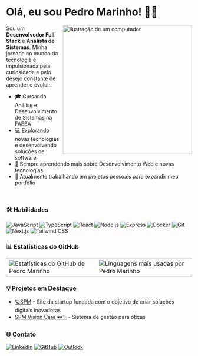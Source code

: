# Olá, eu sou Pedro Marinho! 👩‍🚀

<img src="https://raw.githubusercontent.com/MicaelliMedeiros/micaellimedeiros/master/image/computer-illustration.png" alt="ilustração de um computador" min-width="350px" max-width="350px" width="350px" align="right">

Sou um **Desenvolvedor Full Stack** e **Analista de Sistemas**. Minha jornada no mundo da tecnologia é impulsionada pela curiosidade e pelo desejo constante de aprender e evoluir.

- 🎓 Cursando Análise e Desenvolvimento de Sistemas na FAESA
- 💻 Explorando novas tecnologias e desenvolvendo soluções de software
- 🌱 Sempre aprendendo mais sobre Desenvolvimento Web e novas tecnologias
- 🔭 Atualmente trabalhando em projetos pessoais para expandir meu portfólio
<br>

### 🛠 Habilidades

  ![JavaScript](https://img.shields.io/badge/-JavaScript-F7DF1E?style=flat-square&logo=javascript&logoColor=black)
  ![TypeScript](https://img.shields.io/badge/-TypeScript-3178C6?style=flat-square&logo=typescript&logoColor=white)
  ![React](https://img.shields.io/badge/-React-61DAFB?style=flat-square&logo=react&logoColor=black)
  ![Node.js](https://img.shields.io/badge/-Node.js-339933?style=flat-square&logo=node.js&logoColor=white)
  ![Express](https://img.shields.io/badge/-Express-000000?style=flat-square&logo=express&logoColor=white)
  ![Docker](https://img.shields.io/badge/-Docker-2496ED?style=flat-square&logo=docker&logoColor=white)
  ![Git](https://img.shields.io/badge/-Git-F05032?style=flat-square&logo=git&logoColor=white)
  ![Next.js](https://img.shields.io/badge/-Next.js-000000?style=flat-square&logo=next.js&logoColor=white)
  ![Tailwind CSS](https://img.shields.io/badge/-Tailwind%20CSS-38B2AC?style=flat-square&logo=tailwind-css&logoColor=white)
<br>

### 📊 Estatísticas do GitHub

<table>
  <tr>
    <td>
      <img
        align="left"
        src="https://github-readme-stats.vercel.app/api?username=pedrohmarinho&theme=dark&hide_border=false&include_all_commits=true"
        alt="Estatísticas do GitHub de Pedro Marinho"
      />
    </td>
    <td>
      <img
        align="left"
        src="https://github-readme-stats.vercel.app/api/top-langs/?username=pedrohmarinho&theme=dark&hide_border=false&include_all_commits=true&count_private=true&layout=compact"
        alt="Linguagens mais usadas por Pedro Marinho"
      />
    </td>
  </tr>
</table>

### 💡 Projetos em Destaque

- [🪐SPM](https://github.com/pedrohmarinho/spmsite) - Site da startup fundada com o objetivo de criar soluções digitais inovadoras
- [SPM Vision Care 🕶️✨](https://github.com/luizfelipemacedo/spm) - Sistema de gestão para óticas

### 🌐 Contato

[![LinkedIn](https://img.shields.io/badge/-Linkedin-0077B5?style=for-the-badge&logo=linkedin&logoColor=white)](https://www.linkedin.com/in/pedro-marinho-9b6915204/)
[![GitHub](https://img.shields.io/badge/-Github-181717?style=for-the-badge&logo=github&logoColor=white)](https://github.com/pedrohmarinho)
[![Outlook](https://img.shields.io/badge/-Email-0078D4?style=for-the-badge&logo=gmail&logoColor=white)](mailto:pedrohomarinho_1104@outlook.com)
